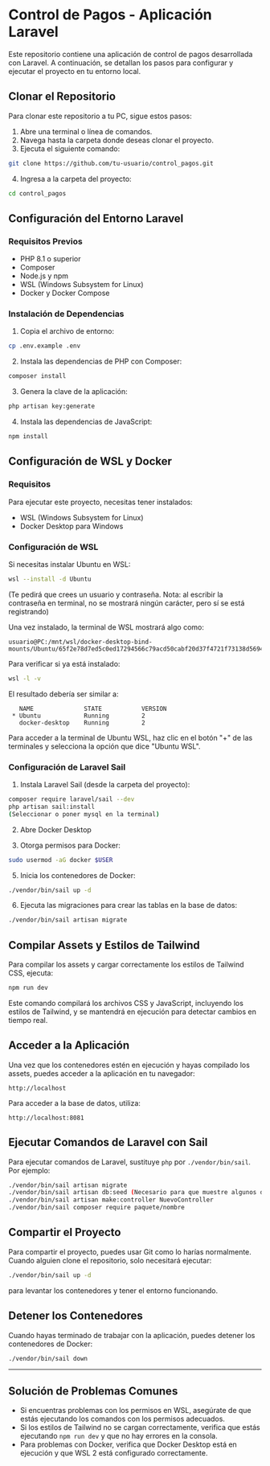 # Control de Pagos - Aplicación Laravel

Este repositorio contiene una aplicación de control de pagos desarrollada con Laravel. A continuación, se detallan los pasos para configurar y ejecutar el proyecto en tu entorno local.

## Clonar el Repositorio

Para clonar este repositorio a tu PC, sigue estos pasos:

1. Abre una terminal o línea de comandos.
2. Navega hasta la carpeta donde deseas clonar el proyecto.
3. Ejecuta el siguiente comando:

```bash
git clone https://github.com/tu-usuario/control_pagos.git
```

4. Ingresa a la carpeta del proyecto:

```bash
cd control_pagos
```

## Configuración del Entorno Laravel

### Requisitos Previos

- PHP 8.1 o superior
- Composer
- Node.js y npm
- WSL (Windows Subsystem for Linux)
- Docker y Docker Compose

### Instalación de Dependencias

1. Copia el archivo de entorno:

```bash
cp .env.example .env
```


2. Instala las dependencias de PHP con Composer:

```bash
composer install
```

3. Genera la clave de la aplicación:

```bash
php artisan key:generate
```

4. Instala las dependencias de JavaScript:

```bash
npm install
```

## Configuración de WSL y Docker

### Requisitos

Para ejecutar este proyecto, necesitas tener instalados:
- WSL (Windows Subsystem for Linux)
- Docker Desktop para Windows

### Configuración de WSL

Si necesitas instalar Ubuntu en WSL:

```bash
wsl --install -d Ubuntu
```

(Te pedirá que crees un usuario y contraseña. Nota: al escribir la contraseña en terminal, no se mostrará ningún carácter, pero sí se está registrando)

Una vez instalado, la terminal de WSL mostrará algo como:
```
usuario@PC:/mnt/wsl/docker-desktop-bind-mounts/Ubuntu/65f2e78d7ed5c0ed17294566c79acd50cabf20d37f4721f73138d5694561eb9d$
```

Para verificar si ya está instalado:

```bash
wsl -l -v
```

El resultado debería ser similar a:
```
   NAME              STATE           VERSION 
 * Ubuntu            Running         2 
   docker-desktop    Running         2
```

Para acceder a la terminal de Ubuntu WSL, haz clic en el botón "+" de las terminales y selecciona la opción que dice "Ubuntu WSL".

### Configuración de Laravel Sail

1. Instala Laravel Sail (desde la carpeta del proyecto):

```bash
composer require laravel/sail --dev
php artisan sail:install
(Seleccionar o poner mysql en la terminal)
```

2. Abre Docker Desktop

3. Otorga permisos para Docker:

```bash
sudo usermod -aG docker $USER
```

5. Inicia los contenedores de Docker:

```bash
./vendor/bin/sail up -d
```

6. Ejecuta las migraciones para crear las tablas en la base de datos:

```bash
./vendor/bin/sail artisan migrate
```

## Compilar Assets y Estilos de Tailwind

Para compilar los assets y cargar correctamente los estilos de Tailwind CSS, ejecuta:

```bash
npm run dev
```

Este comando compilará los archivos CSS y JavaScript, incluyendo los estilos de Tailwind, y se mantendrá en ejecución para detectar cambios en tiempo real.

## Acceder a la Aplicación

Una vez que los contenedores estén en ejecución y hayas compilado los assets, puedes acceder a la aplicación en tu navegador:

```
http://localhost
```

Para acceder a la base de datos, utiliza:

```
http://localhost:8081
```

## Ejecutar Comandos de Laravel con Sail

Para ejecutar comandos de Laravel, sustituye `php` por `./vendor/bin/sail`. Por ejemplo:

```bash
./vendor/bin/sail artisan migrate
./vendor/bin/sail artisan db:seed (Necesario para que muestre algunos datos predeterminados)
./vendor/bin/sail artisan make:controller NuevoController
./vendor/bin/sail composer require paquete/nombre
```

## Compartir el Proyecto

Para compartir el proyecto, puedes usar Git como lo harías normalmente. Cuando alguien clone el repositorio, solo necesitará ejecutar:

```bash
./vendor/bin/sail up -d
```

para levantar los contenedores y tener el entorno funcionando.

## Detener los Contenedores

Cuando hayas terminado de trabajar con la aplicación, puedes detener los contenedores de Docker:

```bash
./vendor/bin/sail down
```

---

## Solución de Problemas Comunes

- Si encuentras problemas con los permisos en WSL, asegúrate de que estás ejecutando los comandos con los permisos adecuados.
- Si los estilos de Tailwind no se cargan correctamente, verifica que estás ejecutando `npm run dev` y que no hay errores en la consola.
- Para problemas con Docker, verifica que Docker Desktop está en ejecución y que WSL 2 está configurado correctamente.
